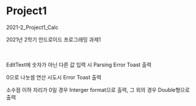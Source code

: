 # Project1
2021-2_Project1_Calc


2021년 2학기 안드로이드 프로그래밍 과제1 <br><br><br>

EditText에 숫자가 아닌 다른 값 입력 시 Parsing Error Toast 출력

0으로 나눗셈 연산 시도시 Error Toast 출력

소수점 이하 자리가 0일 경우 Interger format으로 출력, 그 외의 경우 Double형으로 출력
